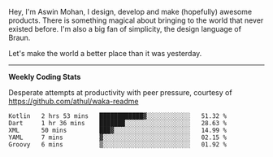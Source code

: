 Hey, I'm Aswin Mohan, I design, develop and make (hopefully) awesome products. There is something magical about bringing to the world that never existed before. I'm also a big fan of simplicity, the design language of Braun. 

Let's make the world a better place than it was yesterday.

<hr />

**Weekly Coding Stats**

Desperate attempts at productivity with peer pressure, courtesy of https://github.com/athul/waka-readme

<!--START_SECTION:waka-->
```text
Kotlin   2 hrs 53 mins   ████████████▓░░░░░░░░░░░░   51.32 % 
Dart     1 hr 36 mins    ███████░░░░░░░░░░░░░░░░░░   28.63 % 
XML      50 mins         ███▓░░░░░░░░░░░░░░░░░░░░░   14.99 % 
YAML     7 mins          ▓░░░░░░░░░░░░░░░░░░░░░░░░   02.15 % 
Groovy   6 mins          ▒░░░░░░░░░░░░░░░░░░░░░░░░   01.92 % 
```
<!--END_SECTION:waka-->
